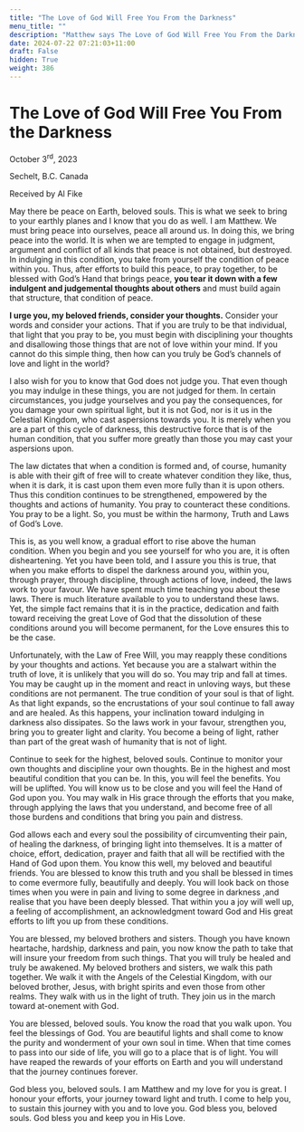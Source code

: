 ```yaml
---
title: "The Love of God Will Free You From the Darkness"
menu_title: ""
description: "Matthew says The Love of God Will Free You From the Darkness"
date: 2024-07-22 07:21:03+11:00
draft: False
hidden: True
weight: 386
---
```

# The Love of God Will Free You From the Darkness

October 3<sup>rd</sup>, 2023

Sechelt, B.C. Canada

Received by Al Fike  



May there be peace on Earth, beloved souls. This is what we seek to bring to your earthly planes and I know that you do as well. I am Matthew. We must bring peace into ourselves, peace all around us. In doing this, we bring peace into the world. It is when we are tempted to engage in judgment, argument and conflict of all kinds that peace is not obtained, but destroyed. In indulging in this condition, you take from yourself the condition of peace within you. Thus, after efforts to build this peace, to pray together, to be blessed with God’s Hand that brings peace, **you tear it down with a few indulgent and judgemental thoughts about others** and must build again that structure, that condition of peace.  

**I urge you, my beloved friends, consider your thoughts.** Consider your words and consider your actions. That if you are truly to be that individual, that light that you pray to be, you must begin with disciplining your thoughts and disallowing those things that are not of love within your mind. If you cannot do this simple thing, then how can you truly be God’s channels of love and light in the world?

I also wish for you to know that God does not judge you. That even though you may indulge in these things, you are not judged for them. In certain circumstances, you judge yourselves and you pay the consequences, for you damage your own spiritual light, but it is not God, nor is it us in the Celestial Kingdom, who cast aspersions towards you. It is merely when you are a part of this cycle of darkness, this destructive force that is of the human condition, that you suffer more greatly than those you may cast your aspersions upon. 

The law dictates that when a condition is formed and, of course, humanity is able with their gift of free will to create whatever condition they like, thus, when it is dark, it is cast upon them even more fully than it is upon others. Thus this condition continues to be strengthened, empowered by the thoughts and actions of humanity. You pray to counteract these conditions. You pray to be a light. So, you must be within the harmony, Truth and Laws of God’s Love. 

This is, as you well know, a gradual effort to rise above the human condition. When you begin and you see yourself for who you are, it is often disheartening. Yet you have been told, and I assure you this is true, that when you make efforts to dispel the darkness around you, within you, through prayer, through discipline, through actions of love, indeed, the laws work to your favour. We have spent much time teaching you about these laws. There is much literature available to you to understand these laws. Yet, the simple fact remains that it is in the practice, dedication and faith toward receiving the great Love of God that the dissolution of these conditions around you will become permanent, for the Love ensures this to be the case.

Unfortunately, with the Law of Free Will, you may reapply these conditions by your thoughts and actions. Yet because you are a stalwart within the truth of love, it is unlikely that you will do so. You may trip and fall at times. You may be caught up in the moment and react in unloving ways, but these conditions are not permanent. The true condition of your soul is that of light. As that light expands, so the encrustations of your soul continue to fall away and are healed. As this happens, your inclination toward indulging in darkness also dissipates. So the laws work in your favour, strengthen you, bring you to greater light and clarity. You become a being of light, rather than part of the great wash of humanity that is not of light. 

Continue to seek for the highest, beloved souls. Continue to monitor your own thoughts and discipline your own thoughts. Be in the highest and most beautiful condition that you can be. In this, you will feel the benefits. You will be uplifted. You will know us to be close and you will feel the Hand of God upon you. You may walk in His grace through the efforts that you make, through applying the laws that you understand, and become free of all those burdens and conditions that bring you pain and distress. 

God allows each and every soul the possibility of circumventing their pain, of healing the darkness, of bringing light into themselves. It is a matter of choice, effort, dedication, prayer and faith that all will be rectified with the Hand of God upon them. You know this well, my beloved and beautiful friends. You are blessed to know this truth and you shall be blessed in times to come evermore fully, beautifully and deeply. You will look back on those times when you were in pain and living to some degree in darkness ,and realise that you have been deeply blessed. That within you a joy will well up, a feeling of accomplishment, an acknowledgment toward God and His great efforts to lift you up from these conditions.  

You are blessed, my beloved brothers and sisters. Though you have known heartache, hardship, darkness and pain, you now know the path to take that will insure your freedom from such things. That you will truly be healed and truly be awakened.  My beloved brothers and sisters, we walk this path together. We walk it with the Angels of the Celestial Kingdom, with our beloved brother, Jesus, with bright spirits and even those from other realms. They walk with us in the light of truth. They join us in the march toward at-onement with God.

You are blessed, beloved souls. You know the road that you walk upon. You feel the blessings of God. You are beautiful lights and shall come to know the purity and wonderment of your own soul in time. When that time comes to pass into our side of life, you will go to a place that is of light. You will have reaped the rewards of your efforts on Earth and you will understand that the journey continues forever.

God bless you, beloved souls. I am Matthew and my love for you is great. I honour your efforts, your journey toward light and truth. I come to help you, to sustain this journey with you and to love you. God bless you, beloved souls. God bless you and keep you in His Love.
